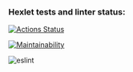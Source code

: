 ### Hexlet tests and linter status:
[![Actions Status](https://github.com/usernamenumb1/frontend-project-lvl1/workflows/hexlet-check/badge.svg)](https://github.com/usernamenumb1/frontend-project-lvl1/actions)

[![Maintainability](https://api.codeclimate.com/v1/badges/a99a88d28ad37a79dbf6/maintainability)](https://codeclimate.com/github/codeclimate/codeclimate/maintainability)

![eslint](https://github.com/usernamenumb1/frontend-project-lvl1/actions/workflows/github-action.yml/badge.svg)
